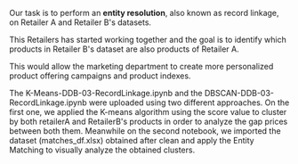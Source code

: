 
Our task is to perform an **entity resolution**, also known as record linkage, on Retailer A and Retailer B's datasets. 

This Retailers has started working together and the goal is to identify which products in Retailer B's dataset are also products of Retailer A.

This would allow the marketing department to create more personalized product offering campaigns and product indexes.

The K-Means-DDB-03-RecordLinkage.ipynb and the DBSCAN-DDB-03-RecordLinkage.ipynb were uploaded using two different approaches. On the first one, we applied the K-means algorithm using the score value to cluster by both retailerA and RetailerB's products in order to analyze the gap prices between both them. Meanwhile on the second notebook, we imported the dataset (matches_df.xlsx) obtained after clean and apply the Entity Matching to visually analyze the obtained clusters.
